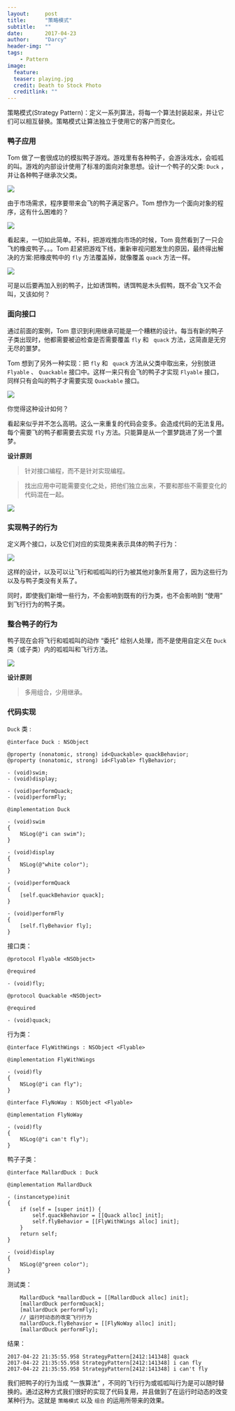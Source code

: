 ```yaml
---
layout:     post
title:      "策略模式"
subtitle:   ""
date:       2017-04-23
author:     "Darcy"
header-img: ""
tags:
	- Pattern
image:
  feature: 
  teaser: playing.jpg
  credit: Death to Stock Photo
  creditlink: ""
---
```


策略模式(Strategy Pattern)：定义一系列算法，将每一个算法封装起来，并让它们可以相互替换。策略模式让算法独立于使用它的客户而变化。

### 鸭子应用

Tom 做了一套很成功的模拟鸭子游戏。游戏里有各种鸭子，会游泳戏水，会呱呱的叫。游戏的内部设计使用了标准的面向对象思想。设计一个鸭子的父类:  `Duck`  ，并让各种鸭子继承次父类。 

<!--more-->

![](https://ww4.sinaimg.cn/large/006tNc79gy1fewfstrpn2j30py0j2taa.jpg)

由于市场需求，程序要带来会飞的鸭子满足客户。Tom 想作为一个面向对象的程序，这有什么困难的？



![](https://ww3.sinaimg.cn/large/006tNc79gy1fewg2ja9wmj30py0m8jt7.jpg)

看起来，一切如此简单。不料，把游戏推向市场的时候，Tom 竟然看到了一只会飞的橡皮鸭子。。。Tom 赶紧把游戏下线，重新审视问题发生的原因，最终得出解决的方案:把橡皮鸭中的 `fly`  方法覆盖掉，就像覆盖 `quack` 方法一样。



![](https://ww2.sinaimg.cn/large/006tNc79gy1fewgjdj8shj313c0u877n.jpg)



可是以后要再加入别的鸭子，比如诱饵鸭，诱饵鸭是木头假鸭，既不会飞又不会叫，又该如何？



### 面向接口

通过前面的案例，Tom 意识到利用继承可能是一个糟糕的设计。每当有新的鸭子子类出现时，他都需要被迫检查是否需要覆盖 `fly`  和  ` quack`  方法，这简直是无穷无尽的噩梦。 

Tom 想到了另外一种实现：把 `fly`  和  ` quack`  方法从父类中取出来，分别放进 `Flyable` 、 `Quackable`  接口中。这样一来只有会飞的鸭子才实现 `Flyable` 接口，同样只有会叫的鸭子才需要实现 `Quackable`  接口。

![](https://ww4.sinaimg.cn/large/006tNc79gy1fewhi59ds2j31ga0tawix.jpg)



你觉得这种设计如何？

看起来似乎并不怎么高明。这么一来重复的代码会变多。会造成代码的无法复用。每个需要飞的鸭子都需要去实现  `fly`  方法。只能算是从一个噩梦跳进了另一个噩梦。



**设计原则**

> 针对接口编程，而不是针对实现编程。


> 找出应用中可能需要变化之处，把他们独立出来，不要和那些不需要变化的代码混在一起。



![](https://ww1.sinaimg.cn/large/006tNc79gy1fewi0fj3hxj317k0kcaek.jpg)



### 实现鸭子的行为

定义两个接口，以及它们对应的实现类来表示具体的鸭子行为：



![](https://ww1.sinaimg.cn/large/006tNc79gy1fewj2fp35yj31kw0dt76h.jpg)



这样的设计，以及可以让飞行和呱呱叫的行为被其他对象所复用了，因为这些行为以及与鸭子类没有关系了。

同时，即使我们新增一些行为，不会影响到既有的行为类，也不会影响到 “使用” 到飞行行为的鸭子类。



### 整合鸭子的行为

鸭子现在会将飞行和呱呱叫的动作 “委托” 给别人处理，而不是使用自定义在 `Duck`  类（或子类）内的呱呱叫和飞行方法。 



![](https://ww3.sinaimg.cn/large/006tNc79gy1fewjqchx1kj31b80kcwk1.jpg)

**设计原则**

> 多用组合，少用继承。

### 代码实现

`Duck`  类 :

```
@interface Duck : NSObject

@property (nonatomic, strong) id<Quackable> quackBehavior;
@property (nonatomic, strong) id<Flyable> flyBehavior;

- (void)swim;
- (void)display;

- (void)performQuack;
- (void)performFly;

@implementation Duck

- (void)swim
{
    NSLog(@"i can swim");
}

- (void)display
{
    NSLog(@"white color");
}

- (void)performQuack
{
    [self.quackBehavior quack];
}

- (void)performFly
{
    [self.flyBehavior fly];
}
```

接口类：

```
@protocol Flyable <NSObject>

@required

- (void)fly;

@protocol Quackable <NSObject>

@required

- (void)quack;

```

行为类：

```
@interface FlyWithWings : NSObject <Flyable>

@implementation FlyWithWings

- (void)fly
{
    NSLog(@"i can fly");
}

@interface FlyNoWay : NSObject <Flyable>

@implementation FlyNoWay

- (void)fly
{
    NSLog(@"i can't fly");
}
```

鸭子子类：

```
@interface MallardDuck : Duck 

@implementation MallardDuck

- (instancetype)init
{
    if (self = [super init]) {
        self.quackBehavior = [[Quack alloc] init];
        self.flyBehavior = [[FlyWithWings alloc] init];
    }
    return self;
}

- (void)display
{
    NSLog(@"green color");
}

```

测试类：

```
    MallardDuck *mallardDuck = [[MallardDuck alloc] init];
    [mallardDuck performQuack];
    [mallardDuck performFly];
    // 运行时动态的改变飞行行为
    mallardDuck.flyBehavior = [[FlyNoWay alloc] init];
    [mallardDuck performFly];
```

结果：

```
2017-04-22 21:35:55.958 StrategyPattern[2412:141348] quack
2017-04-22 21:35:55.958 StrategyPattern[2412:141348] i can fly
2017-04-22 21:35:55.958 StrategyPattern[2412:141348] i can't fly
```



我们把鸭子的行为当成 “一族算法” ，不同的飞行行为或呱呱叫行为是可以随时替换的。通过这种方式我们很好的实现了代码复用，并且做到了在运行时动态的改变某种行为。这就是 `策略模式`  以及 `组合`  的运用所带来的效果。